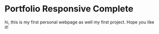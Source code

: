 # Portfolio Responsive Complete

hi, this is my first personal webpage as well my first project. Hope you like it!

